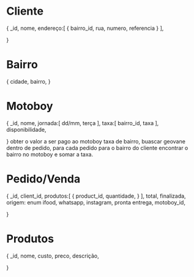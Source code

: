 # Cliente
{
  _id,
  nome,
  endereço:[
    {
      bairro_id,
      rua,
      numero,
      referencia
    }
  ],

}

# Bairro 
{
  cidade,
  bairro,
}

# Motoboy
{
  _id,
  nome,
  jornada:[ dd/mm, terça  ],
  taxa:[
   bairro_id,
   taxa
  ],
  disponibilidade,
  <!-- pedido_id:[ objectId, ] -->

}
obter o valor a ser pago ao motoboy taxa de bairro,
buascar geovane dentro de pedido, para cada pedido para o bairro do cliente encontrar o bairro no motoboy e somar a taxa.

# Pedido/Venda
{
  _id,
  client_id,
  produtos:[
    {
      product_id,
      quantidade,
    }
  ],
  total,
  finalizada,
  origem: enum ifood, whatsapp, instagram, pronta entrega,
  motoboy_id,

}

# Produtos
{
  _id,
  nome,
  custo,
  preco,
  descrição,

}